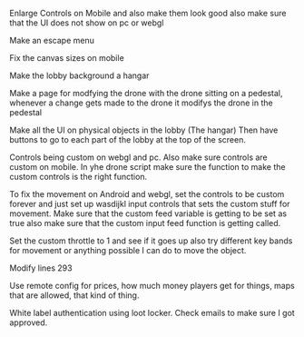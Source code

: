 Enlarge Controls on Mobile and also make them look good also make sure that the UI does not show on pc or webgl

Make an escape menu

Fix the canvas sizes on mobile

Make the lobby background a hangar

Make a page for modfying the drone with the drone sitting on a pedestal, whenever a change gets made to the drone it modifys the drone in the pedestal

Make all the UI on physical objects in the lobby (The hangar) Then have buttons to go to each part of the lobby at the top of the screen.

Controls being custom on webgl and pc. Also make sure controls are custom on mobile. In yhe drone script make sure the function to make the custom controls is the right function.

To fix the movement on Android and webgl, set the controls to be custom forever and just set up wasdijkl input controls that sets the custom stuff for movement. Make sure that the custom feed variable is getting to be set as true also make sure that the custom input feed function is getting called.

Set the custom throttle to 1 and see if it goes up also try different key bands for movement or anything possible I can do to move the object.

Modify lines 293

Use remote config for prices, how much money players get for things, maps that are allowed, that kind of thing.

White label authentication using loot locker. Check emails to make sure I got approved.

